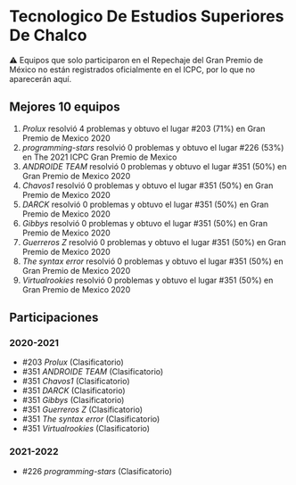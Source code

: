 # Tecnologico De Estudios Superiores De Chalco

:warning: Equipos que solo participaron en el Repechaje del Gran Premio de México no están registrados oficialmente en el ICPC, por lo que no aparecerán aquí.

## Mejores 10 equipos

1. _Prolux_ resolvió 4 problemas y obtuvo el lugar #203 (71%) en Gran Premio de Mexico 2020
1. _programming-stars_ resolvió 0 problemas y obtuvo el lugar #226 (53%) en The 2021 ICPC Gran Premio de Mexico
1. _ANDROIDE TEAM_ resolvió 0 problemas y obtuvo el lugar #351 (50%) en Gran Premio de Mexico 2020
1. _Chavos1_ resolvió 0 problemas y obtuvo el lugar #351 (50%) en Gran Premio de Mexico 2020
1. _DARCK_ resolvió 0 problemas y obtuvo el lugar #351 (50%) en Gran Premio de Mexico 2020
1. _Gibbys_ resolvió 0 problemas y obtuvo el lugar #351 (50%) en Gran Premio de Mexico 2020
1. _Guerreros Z_ resolvió 0 problemas y obtuvo el lugar #351 (50%) en Gran Premio de Mexico 2020
1. _The syntax error_ resolvió 0 problemas y obtuvo el lugar #351 (50%) en Gran Premio de Mexico 2020
1. _Virtualrookies_ resolvió 0 problemas y obtuvo el lugar #351 (50%) en Gran Premio de Mexico 2020

## Participaciones

### 2020-2021

- #203 _Prolux_ (Clasificatorio)
- #351 _ANDROIDE TEAM_ (Clasificatorio)
- #351 _Chavos1_ (Clasificatorio)
- #351 _DARCK_ (Clasificatorio)
- #351 _Gibbys_ (Clasificatorio)
- #351 _Guerreros Z_ (Clasificatorio)
- #351 _The syntax error_ (Clasificatorio)
- #351 _Virtualrookies_ (Clasificatorio)

### 2021-2022

- #226 _programming-stars_ (Clasificatorio)




